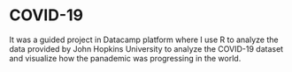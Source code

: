 # COVID-19
It was a guided project in Datacamp platform where I use R to analyze the data provided by John Hopkins University to analyze the COVID-19 dataset and visualize
how the panademic was progressing in the world.
